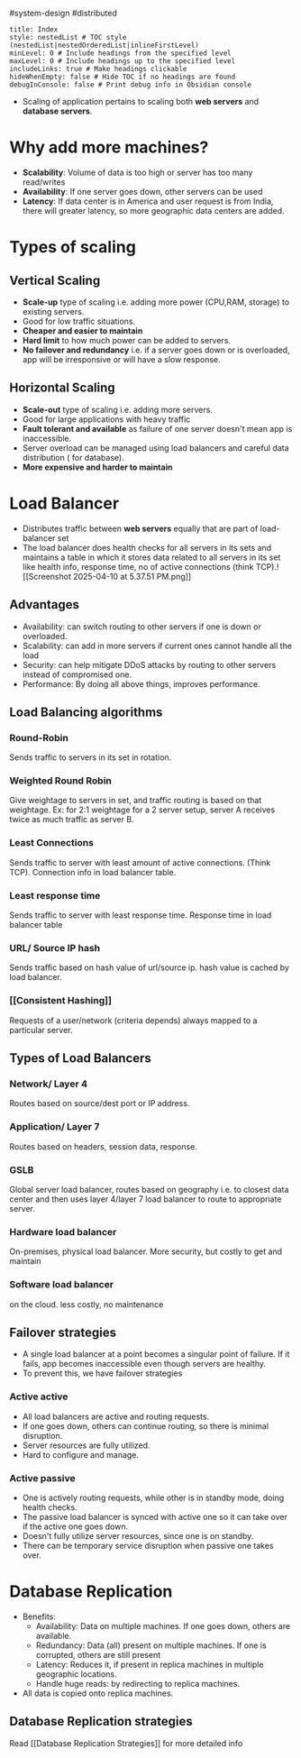 #system-design #distributed
```table-of-contents
title: Index
style: nestedList # TOC style (nestedList|nestedOrderedList|inlineFirstLevel)
minLevel: 0 # Include headings from the specified level
maxLevel: 0 # Include headings up to the specified level
includeLinks: true # Make headings clickable
hideWhenEmpty: false # Hide TOC if no headings are found
debugInConsole: false # Print debug info in Obsidian console
```
+ Scaling of application pertains to scaling both **web servers** and **database servers**.
# Why add more machines?
+ **Scalability**: Volume of data is too high or server has too many read/writes
+ **Availability**: If one server goes down, other servers can be used
+ **Latency**: If data center is in America and user request is from India, there will greater latency, so more geographic data centers are added.
# Types of scaling
## Vertical Scaling
+ **Scale-up** type of scaling i.e. adding more power (CPU,RAM, storage) to existing servers.
+ Good for low traffic situations.
+ **Cheaper and easier to maintain**
+ **Hard limit** to how much power can be added to servers.
+ **No failover and redundancy** i.e. if a server goes down or is overloaded, app will be irresponsive or will have a slow response.
## Horizontal Scaling
+ **Scale-out** type of scaling i.e. adding more servers.
+ Good for large applications with heavy traffic
+ **Fault tolerant and available** as failure of one server doesn't mean app is inaccessible.
+ Server overload can be managed using load balancers and careful data distribution ( for database).
+ **More expensive and harder to maintain**
# Load Balancer
+ Distributes traffic between **web servers** equally that are part of load-balancer set
+ The load balancer does health checks for all servers in its sets and maintains a table in which it stores data related to all servers in its set like health info, response time, no of active connections (think TCP).![[Screenshot 2025-04-10 at 5.37.51 PM.png]]
## Advantages
+ Availability: can switch routing to other servers if one is down or overloaded.
+ Scalability: can add in more servers if current ones cannot handle all the load
+ Security: can help mitigate DDoS attacks by routing to other servers instead of compromised one.
+ Performance: By doing all above things, improves performance.
## Load Balancing algorithms
### **Round-Robin**
Sends traffic to servers in its set in rotation.
### **Weighted Round Robin**
Give weightage to servers in set, and traffic routing is based on that weightage. Ex: for 2:1 weightage for a 2 server setup, server A receives twice as much traffic as server B.
### **Least Connections**
Sends traffic to server with least amount of active connections. (Think TCP). Connection info in load balancer table.
### **Least response time**
Sends traffic to server with least response time. Response time in load balancer table
### **URL/ Source IP hash**
Sends traffic based on hash value of url/source ip. hash value is cached by load balancer.
### **[[Consistent Hashing]]**
Requests of a user/network (criteria depends) always mapped to a particular server.
## Types of Load Balancers
### **Network/ Layer 4**
Routes based on source/dest port or IP address.
### **Application/ Layer 7**
Routes based on headers, session data, response.
### **GSLB**
Global server load balancer, routes based on geography i.e. to closest data center and then uses layer 4/layer 7 load balancer to route to appropriate server.
### **Hardware load balancer**
On-premises, physical load balancer. More security, but costly to get and maintain
### **Software load balancer**
on the cloud. less costly, no maintenance
## Failover strategies
+ A single load balancer at a point becomes a singular point of failure. If it fails, app becomes inaccessible even though servers are healthy.
+ To prevent this, we have failover strategies
### **Active active**
+ All load balancers are active and routing requests.
+ If one goes down, others can continue routing, so there is minimal disruption.
+ Server resources are fully utilized.
+ Hard to configure and manage.
### **Active passive**
+ One is actively routing requests, while other is in standby mode, doing health checks.
+ The passive load balancer is synced with active one so it can take over if the active one goes down.
+ Doesn't fully utilize server resources, since one is on standby.
+ There can be temporary service disruption when passive one takes over.
# Database Replication
+ Benefits:
	+ Availability: Data on multiple machines. If one goes down, others are available.
	+ Redundancy: Data (all) present on multiple machines. If one is corrupted, others are still present
	+ Latency: Reduces it, if present in replica machines in multiple geographic locations.
	+ Handle huge reads: by redirecting to replica machines.
+ All data is copied onto replica machines.
## Database Replication strategies
Read [[Database Replication Strategies]] for more detailed info